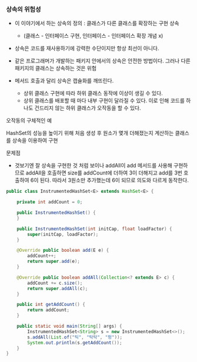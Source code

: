 ### 상속의 위험성

- 이 이야기에서 하는 상속의 정의 : 클래스가 다른 클래스를 확장하는 구현 상속
    - (클래스 - 인터페이스 구현, 인터페이스 - 인터페이스 확장 개념 x)
- 상속은 코드를 재사용하기에 강력한 수단이지만 항상 최선이 아니다.
- 같은 프로그래머가 개발하는 패키지 안에서의 상속은 안전한 방법이다. 그러나 다른 패키지의 클래스는 상속하는 것은 위험

- 메서드 호출과 달리 상속은 캡슐화를 깨뜨린다.
    - 상위 클래스 구현에 따라 하위 클래스 동작에 이상이 생길 수 있다.
    - 상위 클래스를 배포할 때 마다 내부 구현이 달라질 수 있다. 이로 인해 코드를 하나도 건드리지 않는 하위 클래스가 오작동을 할 수 있다.

오작동의 구체적인 예

HashSet의 성능을 높이기 위해 처음 생성 후 원소가 몇개 더해졌는지 계산하는 클래스를 상속을 이용하여 구현

문제점

- 것보기엔 잘 상속을 구현한 것 처럼 보이나 addAll이 add 메서드를 사용해 구현하므로 addAll을 호출하면 size를 addCount에 더하여 3이 더해지고 add를 3번 호출하여 6이 된다. 따라서 3원소만 추가했는데 6이 되므로 의도와 다르게 동작한다.

```java
public class InstrumentedHashSet<E> extends HashSet<E> {

    private int addCount = 0;

    public InstrumentedHashSet() {
    }

    public InstrumentedHashSet(int initCap, float loadFactor) {
        super(initCap, loadFactor);
    }

    @Override public boolean add(E e) {
        addCount++;
        return super.add(e);
    }

    @Override public boolean addAll(Collection<? extends E> c) {
        addCount += c.size();
        return super.addAll(c);
    }

    public int getAddCount() {
        return addCount;
    }

    public static void main(String[] args) {
        InstrumentedHashSet<String> s = new InstrumentedHashSet<>();
        s.addAll(List.of("틱", "탁탁", "펑"));
        System.out.println(s.getAddCount());
    }
}
```
